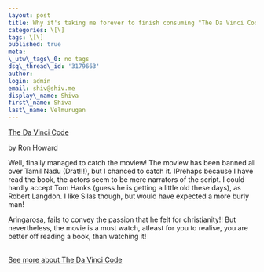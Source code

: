 ```yaml
---
layout: post
title: Why it's taking me forever to finish consuming "The Da Vinci Code"
categories: \[\]
tags: \[\]
published: true
meta:
\_utw\_tags\_0: no tags
dsq\_thread\_id: '3179663'
author:
login: admin
email: shiv@shiv.me
display\_name: Shiva
first\_name: Shiva
last\_name: Velmurugan
---
```


[The Da Vinci Code][0]

by Ron Howard

Well, finally managed to catch the moview! The moview has been banned all over Tamil Nadu (Drat!!!), but I chanced to catch it. IPrehaps because I have read the book, the actors seem to be mere narrators of the script. I could hardly accept Tom Hanks (guess he is getting a little old these days), as Robert Langdon. I like Silas though, but would have expected a more burly man!

Aringarosa, fails to convey the passion that he felt for christianity!! But nevertheless, the movie is a must watch, atleast for you to realise, you are better off reading a book, than watching it!

[  
See more about The Da Vinci Code][1]


[0]: http://www.allconsuming.net/item/view/1310397
[1]: http://www.allconsuming.net/person/shvelmur/1310397
